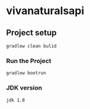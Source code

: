 # vivanaturalsapi
## Project setup
```
gradlew clean bulid
```
### Run the Project
```
gradlew bootrun
```
### JDK version
```
jdk 1.8
```
